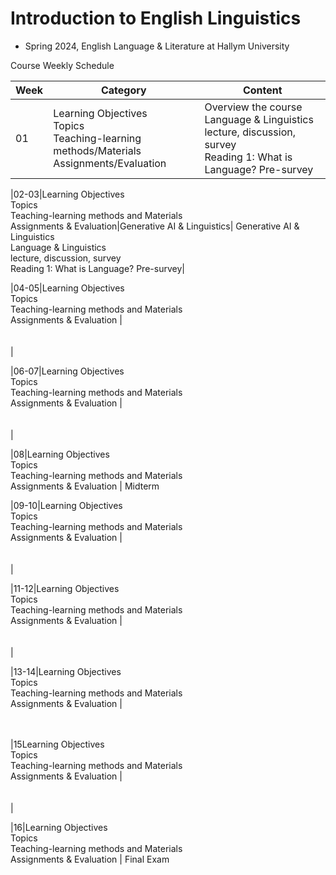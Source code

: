 # Introduction to English Linguistics 
- Spring 2024, English Language & Literature at Hallym University


Course Weekly Schedule

|Week|Category|Content|
|------|-------|---|
|01| Learning Objectives <br/> Topics <br/> Teaching-learning methods/Materials<br/>Assignments/Evaluation |Overview the course <br/> Language & Linguistics <br/> lecture, discussion, survey <br/> Reading 1: What is Language? Pre-survey|

|02-03|Learning Objectives<br/> Topics <br/> Teaching-learning methods and Materials <br/> Assignments & Evaluation|Generative AI & Linguistics| Generative AI & Linguistics <br/>  Language & Linguistics <br/> lecture, discussion, survey <br/> Reading 1: What is Language? Pre-survey|

|04-05|Learning Objectives <br/> Topics <br/> Teaching-learning methods and Materials <br/> Assignments & Evaluation |         <br/>              <br/>             <br/>  |

|06-07|Learning Objectives <br/> Topics <br/> Teaching-learning methods and Materials <br/> Assignments & Evaluation |           <br/>              <br/>             <br/>  |

|08|Learning Objectives <br/> Topics <br/> Teaching-learning methods and Materials <br/> Assignments & Evaluation | Midterm  

|09-10|Learning Objectives <br/> Topics <br/> Teaching-learning methods and Materials <br/> Assignments & Evaluation |           <br/>              <br/>             <br/>     |

|11-12|Learning Objectives <br/> Topics <br/> Teaching-learning methods and Materials <br/> Assignments & Evaluation |           <br/>              <br/>             <br/>     |

|13-14|Learning Objectives <br/> Topics <br/> Teaching-learning methods and Materials <br/> Assignments & Evaluation |           <br/>              <br/>             <br/>    


|15Learning Objectives <br/> Topics <br/> Teaching-learning methods and Materials <br/> Assignments & Evaluation |           <br/>              <br/>             <br/>   |

|16|Learning Objectives <br/> Topics <br/> Teaching-learning methods and Materials <br/> Assignments & Evaluation | Final Exam 

